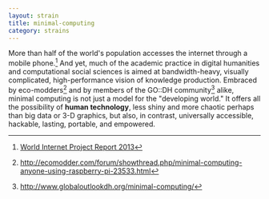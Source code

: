 ```yaml
---
layout: strain
title: minimal-computing
category: strains
---
```


<!-- A 75-100 word paragraph describing the motivation behind these projects -->

More than half of the world's population accesses the internet through a mobile
phone.[^1] And yet, much of the academic practice in digital humanities and
computational social sciences is aimed at bandwidth-heavy, visually
complicated, high-performance vision of knowledge production. Embraced by
eco-modders[^2] and by members of the GO::DH community[^3] alike, minimal
computing is not just a model for the "developing world." It offers all the
possibility of **human technology**, less shiny and more chaotic perhaps than
big data or 3-D graphics, but also, in contrast, universally accessible,
hackable, lasting, portable, and empowered.


[^1]: [World Internet Project Report 2013](http://www.worldinternetproject.net/?pg=reports#reports)
[^2]: <http://ecomodder.com/forum/showthread.php/minimal-computing-anyone-using-raspberry-pi-23533.html>
[^3]: <http://www.globaloutlookdh.org/minimal-computing/>
